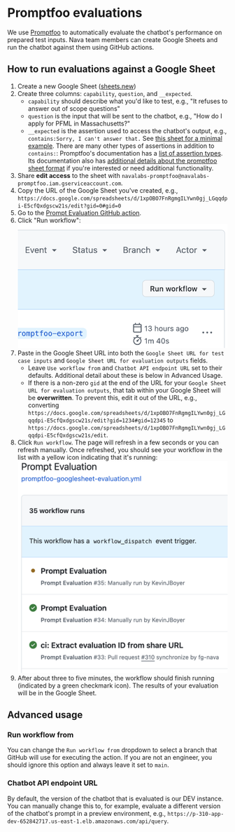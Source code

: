 # Promptfoo evaluations

We use [Promptfoo](https://promptfoo.dev) to automatically evaluate the chatbot's performance on prepared test inputs. Nava team members can create Google Sheets and run the chatbot against them using GitHub actions.

## How to run evaluations against a Google Sheet

1. Create a new Google Sheet ([sheets.new](https://sheets.new)) 
1. Create three columns: `capability`, `question`, and `__expected`.
    - `capability` should describe what you'd like to test, e.g., "It refuses to answer out of scope questions"
    - `question` is the input that will be sent to the chatbot, e.g., "How do I apply for PFML in Massachusetts?"
    - `__expected` is the assertion used to access the chatbot's output, e.g., `contains:Sorry, I can't answer that.`
See [this sheet for a minimal example](https://docs.google.com/spreadsheets/d/1xpOBO7FnRgmgILYwn0gj_LGqqdpi-E5cfQxdgscw21s/edit?gid=0#gid=0). There are many other types of assertions in addition to `contains:`: Promptfoo's documentation has a [list of assertion types](https://www.promptfoo.dev/docs/configuration/expected-outputs/#assertion-types). Its documentation also has [additional details about the promptfoo sheet format](https://www.promptfoo.dev/docs/configuration/parameters/#import-from-csv) if you're interested or need additional functionality.
1. Share **edit access** to the sheet with `navalabs-promptfoo@navalabs-promptfoo.iam.gserviceaccount.com`.
1. Copy the URL of the Google Sheet you've created, e.g., `https://docs.google.com/spreadsheets/d/1xpOBO7FnRgmgILYwn0gj_LGqqdpi-E5cfQxdgscw21s/edit?gid=0#gid=0`
1. Go to the [Prompt Evaluation GitHub action](https://github.com/navapbc/labs-decision-support-tool/actions/workflows/promptfoo-googlesheet-evaluation.yml).
1. Click "Run workflow":
![Run workflow button in GitHub Actions](promptfoo-evaluations-run-workflow.png)
1. Paste in the Google Sheet URL into both the  `Google Sheet URL for test case inputs` and `Google Sheet URL for evaluation outputs` fields.
    - Leave `Use workflow from` and `Chatbot API endpoint URL` set to their defaults. Additional detail about these is below in Advanced Usage.
    - If there is a non-zero `gid` at the end of the URL for your `Google Sheet URL for evaluation outputs`, that tab within your Google Sheet will be **overwritten**. To prevent this, edit it out of the URL, e.g., converting `https://docs.google.com/spreadsheets/d/1xpOBO7FnRgmgILYwn0gj_LGqqdpi-E5cfQxdgscw21s/edit?gid=1234#gid=12345` to `https://docs.google.com/spreadsheets/d/1xpOBO7FnRgmgILYwn0gj_LGqqdpi-E5cfQxdgscw21s/edit`.
1. Click `Run workflow`. The page will refresh in a few seconds or you can refresh manually. Once refreshed, you should see your workflow in the list with a yellow icon indicating that it's running: 
![Example list of running workflows](promptfoo-evaluation-running-workflows.png)
1. After about three to five minutes, the workflow should finish running (indicated by a green checkmark icon). The results of your evaluation will be in the Google Sheet.

## Advanced usage

### Run workflow from

You can change the `Run workflow from` dropdown to select a branch that GitHub will use for executing the action. If you are not an engineer, you should ignore this option and always leave it set to `main`.

### Chatbot API endpoint URL

By default, the version of the chatbot that is evaluated is our DEV instance. You can manually change this to, for example, evaluate a different version of the chatbot's prompt in a preview environment, e.g., `https://p-310-app-dev-652842717.us-east-1.elb.amazonaws.com/api/query`.